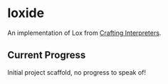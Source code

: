 # loxide

An implementation of Lox from [Crafting Interpreters](http://craftinginterpreters.com/).

## Current Progress
Initial project scaffold, no progress to speak of!
